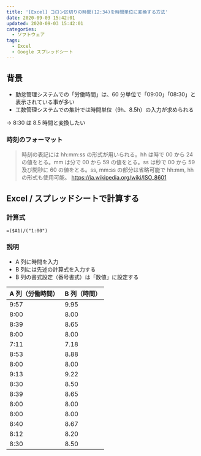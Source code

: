 ```yaml
---
title: '[Excel] コロン区切りの時間(12:34)を時間単位に変換する方法'
date: 2020-09-03 15:42:01
updated: 2020-09-03 15:42:01
categories:
  - ソフトウェア
tags:
  - Excel
  - Google スプレッドシート
---
```


## 背景

- 勤怠管理システムでの「労働時間」は、60 分単位で「09:00」「08:30」と表示されている事が多い
- 工数管理システムでの集計では時間単位（9h、8.5h）の入力が求められる

→ 8:30 は 8.5 時間と変換したい

### 時刻のフォーマット

> 時刻の表記には hh:mm:ss の形式が用いられる。hh は時で 00 から 24 の値をとる。mm は分で 00 から 59 の値をとる。ss は秒で 00 から 59 及び閏秒に 60 の値をとる。ss, mm:ss の部分は省略可能で hh:mm, hh の形式も使用可能。
> https://ja.wikipedia.org/wiki/ISO_8601

## Excel / スプレッドシートで計算する

### 計算式

```
=($A1)/("1:00")
```

### 説明

- A 列に時間を入力
- B 列には先述の計算式を入力する
- B 列の書式設定（番号書式）は「数値」に設定する

| A 列（労働時間） | B 列（時間） |
| :--------------- | :----------- |
| 9:57             | 9.95         |
| 8:00             | 8.00         |
| 8:39             | 8.65         |
| 8:00             | 8.00         |
| 7:11             | 7.18         |
| 8:53             | 8.88         |
| 8:00             | 8.00         |
| 9:13             | 9.22         |
| 8:30             | 8.50         |
| 8:39             | 8.65         |
| 8:00             | 8.00         |
| 8:00             | 8.00         |
| 8:40             | 8.67         |
| 8:12             | 8.20         |
| 8:30             | 8.50         |
